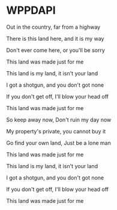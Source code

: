 # WPPDAPI


Out in the country, far from a highway

There is this land here, and it is my way

Don't ever come here, or you'll be sorry

This land was made just for me


This land is my land, it isn't your land

I got a shotgun, and you don't got none

If you don't get off, I'll blow your head off

This land was made just for me


So keep away now, Don't ruin my day now

My property's private, you cannot buy it

Go find your own land, Just be a lone man

This land was made just for me


This land is my land, it isn't your land

I got a shotgun, and you don't got none

If you don't get off, I'll blow your head off

This land was made just for me


